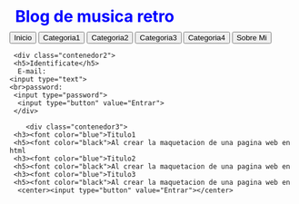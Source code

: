 
<html>
  <head>
    <tittle><h1>Blog de musica retro</h1></tittle>
 <style>
   h1{
   color: blue;
   margin: 5px;
   padding: 5px;
   }
   .contenedor{
   text-aling: center;
   background: whrite;
   border: 2px solid black;
   height: 500px;
   width: 300px;
   float: left;
   }
   .contenedor2{
    text-aling: center;
   background: whrite;
   border: 2px solid black;
   height: 300px;
   width: 200x;
   float: right;
   }
   .contenedor3{
    text-aling: center;
   background: whrite;
   border: 2px solid black;
   height: 500px;
   width: 700px;
   float: left;
   }
    </style>
  </head>
  <body>
    <input type="button" value="Inicio">
     <input type="button" value="Categoria1">
     <input type="button" value="Categoria2">
     <input type="button" value="Categoria3">
     <input type="button" value="Categoria4">
     <input type="button" value="Sobre Mi">
     
     <div class="contenedor2">
     <h5>Identificate</h5>
      E-mail:
    <input type="text">
    <br>password:
     <input type="password">
      <input type="button" value="Entrar">
     </div>
     
        <div class="contenedor3">
     <h3><font color="blue">Titulo1
     <h5><font color="black">Al crear la maquetacion de una pagina web en html
     <h3><font color="blue">Titulo2
     <h5><font color="black">Al crear la maquetacion de una pagina web en
     <h3><font color="blue">Titulo3
     <h5><font color="black">Al crear la maquetacion de una pagina web en
      <center><input type="button" value="Entrar"></center>
      
     
     
     
     
     
     
     
     
     
    
    
    
         
